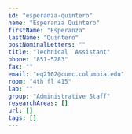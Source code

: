 ```yaml
---
id: "esperanza-quintero"
name: "Esperanza Quintero"
firstName: "Esperanza"
lastName: "Quintero"
postNominalLetters: ""
title: "Technical  Assistant"
phone: "851-5283"
fax: ""
email: "eq2102@cumc.columbia.edu"
room: "4th fl 415"
lab: ""
group: "Administrative Staff"
researchAreas: []
url: []
tags: []
---
```

